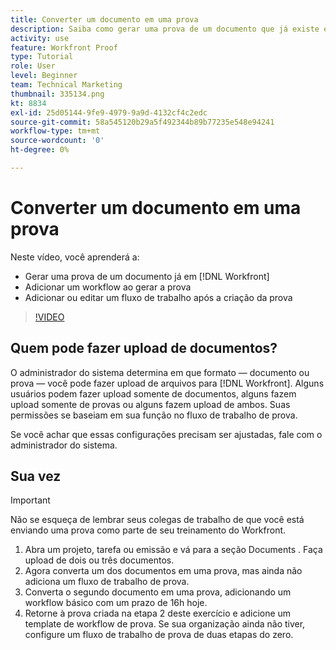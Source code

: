 ```yaml
---
title: Converter um documento em uma prova
description: Saiba como gerar uma prova de um documento que já existe em [!DNL  Workfront], adicione um workflow a uma prova e adicione ou edite um workflow após a criação da prova.
activity: use
feature: Workfront Proof
type: Tutorial
role: User
level: Beginner
team: Technical Marketing
thumbnail: 335134.png
kt: 8834
exl-id: 25d05144-9fe9-4979-9a9d-4132cf4c2edc
source-git-commit: 58a545120b29a5f492344b89b77235e548e94241
workflow-type: tm+mt
source-wordcount: '0'
ht-degree: 0%

---
```


# Converter um documento em uma prova

Neste vídeo, você aprenderá a:

* Gerar uma prova de um documento já em [!DNL Workfront]
* Adicionar um workflow ao gerar a prova
* Adicionar ou editar um fluxo de trabalho após a criação da prova

>[!VIDEO](https://video.tv.adobe.com/v/335134/?quality=12)


## Quem pode fazer upload de documentos?

O administrador do sistema determina em que formato — documento ou prova — você pode fazer upload de arquivos para [!DNL Workfront]. Alguns usuários podem fazer upload somente de documentos, alguns fazem upload somente de provas ou alguns fazem upload de ambos. Suas permissões se baseiam em sua função no fluxo de trabalho de prova.

Se você achar que essas configurações precisam ser ajustadas, fale com o administrador do sistema.

## Sua vez

>[!IMPORTANT]
>
>Não se esqueça de lembrar seus colegas de trabalho de que você está enviando uma prova como parte de seu treinamento do Workfront.

1. Abra um projeto, tarefa ou emissão e vá para a seção Documents . Faça upload de dois ou três documentos.
1. Agora converta um dos documentos em uma prova, mas ainda não adiciona um fluxo de trabalho de prova.
1. Converta o segundo documento em uma prova, adicionando um workflow básico com um prazo de 16h hoje.
1. Retorne à prova criada na etapa 2 deste exercício e adicione um template de workflow de prova. Se sua organização ainda não tiver, configure um fluxo de trabalho de prova de duas etapas do zero.


<!--
###Learn more
* Generate a proof for a document
-->
